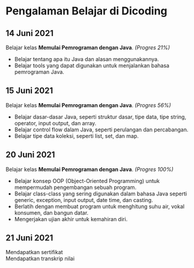 # Pengalaman Belajar di Dicoding

14 Juni 2021
--
Belajar kelas **Memulai Pemrograman dengan Java**. *(Progres 21%)*
- Belajar tentang apa itu Java dan alasan menggunakannya.
- Belajar tools yang dapat digunakan untuk menjalankan bahasa pemrograman Java.

15 Juni 2021
--
Belajar kelas **Memulai Pemrograman dengan Java**. *(Progres 56%)*
- Belajar dasar-dasar Java, seperti struktur dasar, tipe data, tipe string, operator, input output, dan array.
- Belajar control flow dalam Java, seperti perulangan dan percabangan.
- Belajar tipe data koleksi, seperti list, set, dan map.

20 Juni 2021
--
Belajar kelas **Memulai Pemrograman dengan Java**. *(Progres 100%)*
- Belajar konsep OOP (Object-Oriented Programming) untuk mempermudah pengembangan sebuah program.
- Belajar class-class yang sering digunakan dalam bahasa Java seperti generic, exception, input output, date time, dan casting.
- Berlatih dengan membuat program untuk menghitung suhu air, vokal konsumen, dan bangun datar.
- Mengerjakan ujian akhir untuk kemahiran diri.

21 Juni 2021
--
Mendapatkan sertifikat  
Mendapatkan transkrip nilai
